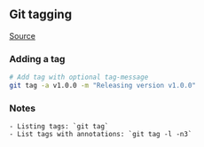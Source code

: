

## Git tagging
[Source](https://dzone.com/articles/git-tags-version-control-made-easy)
### Adding a tag
```bash
# Add tag with optional tag-message
git tag -a v1.0.0 -m "Releasing version v1.0.0"
```
### Notes
    - Listing tags: `git tag`
    - List tags with annotations: `git tag -l -n3`
